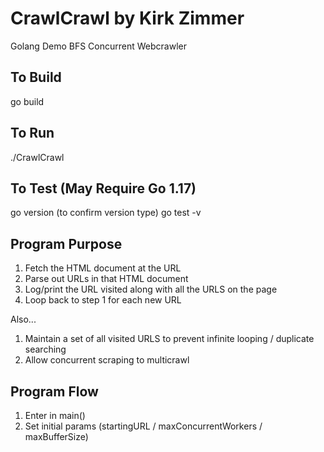 # CrawlCrawl by Kirk Zimmer
Golang Demo BFS Concurrent Webcrawler

## To Build
go build

## To Run

./CrawlCrawl

## To Test (May Require Go 1.17)
go version (to confirm version type)
go test -v


## Program Purpose

1. Fetch the HTML document at the URL
2. Parse out URLs in that HTML document
3. Log/print the URL visited along with all the URLS on the page
4. Loop back to step 1 for each new URL

Also...

1. Maintain a set of all visited URLS to prevent infinite looping / duplicate searching
2. Allow concurrent scraping to multicrawl

## Program Flow

1. Enter in main()
2. Set initial params (startingURL / maxConcurrentWorkers / maxBufferSize)
